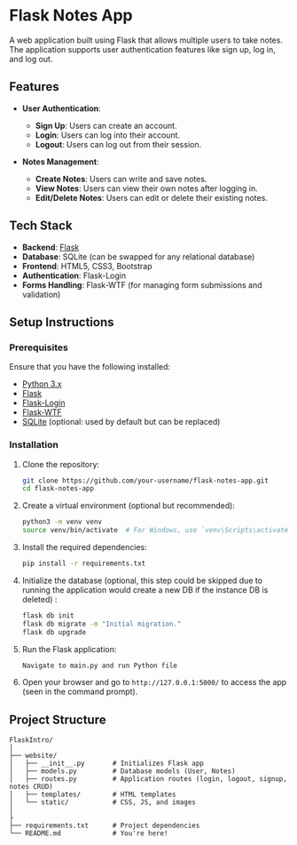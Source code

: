 # Flask Notes App

A web application built using Flask that allows multiple users to take notes. The application supports user authentication features like sign up, log in, and log out.

## Features

- **User Authentication**: 
  - **Sign Up**: Users can create an account.
  - **Login**: Users can log into their account.
  - **Logout**: Users can log out from their session.

- **Notes Management**:
  - **Create Notes**: Users can write and save notes.
  - **View Notes**: Users can view their own notes after logging in.
  - **Edit/Delete Notes**: Users can edit or delete their existing notes.

## Tech Stack

- **Backend**: [Flask](https://flask.palletsprojects.com/)
- **Database**: SQLite (can be swapped for any relational database)
- **Frontend**: HTML5, CSS3, Bootstrap
- **Authentication**: Flask-Login
- **Forms Handling**: Flask-WTF (for managing form submissions and validation)

## Setup Instructions

### Prerequisites

Ensure that you have the following installed:

- [Python 3.x](https://www.python.org/downloads/)
- [Flask](https://flask.palletsprojects.com/)
- [Flask-Login](https://flask-login.readthedocs.io/)
- [Flask-WTF](https://flask-wtf.readthedocs.io/)
- [SQLite](https://www.sqlite.org/index.html) (optional: used by default but can be replaced)

### Installation

1. Clone the repository:

    ```bash
    git clone https://github.com/your-username/flask-notes-app.git
    cd flask-notes-app
    ```

2. Create a virtual environment (optional but recommended):

    ```bash
    python3 -m venv venv
    source venv/bin/activate  # For Windows, use `venv\Scripts\activate`
    ```

3. Install the required dependencies:

    ```bash
    pip install -r requirements.txt
    ```

4. Initialize the database (optional, this step could be skipped due to running the application would create a new DB if the instance DB is deleted) :

    ```bash
    flask db init
    flask db migrate -m "Initial migration."
    flask db upgrade
    ```

5. Run the Flask application:

    ```bash
    Navigate to main.py and run Python file
    ```

6. Open your browser and go to `http://127.0.0.1:5000/` to access the app (seen in the command prompt).

## Project Structure

```plaintext
FlaskIntro/
│
├── website/
│   ├── __init__.py       # Initializes Flask app
│   ├── models.py         # Database models (User, Notes)
│   ├── routes.py         # Application routes (login, logout, signup, notes CRUD)
│   ├── templates/        # HTML templates
│   └── static/           # CSS, JS, and images
│
├
├── requirements.txt      # Project dependencies
└── README.md             # You're here!
